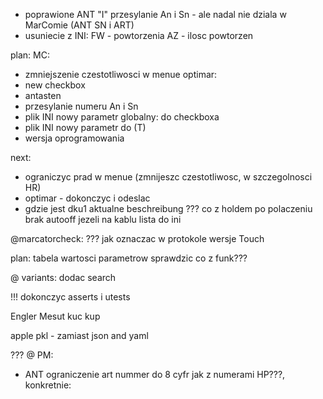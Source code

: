 - poprawione ANT "I" przesylanie An i Sn - ale nadal nie dziala w MarComie (ANT SN  i ART)
- usuniecie z INI: FW - powtorzenia AZ - ilosc powtorzen

plan:
MC:
- zmniejszenie czestotliwosci w menue
optimar:
- new checkbox
- antasten
- przesylanie numeru An i Sn
- plik INI nowy parametr globalny: do checkboxa
- plik INI nowy parametr do (T)
- wersja oprogramowania


next:
- ograniczyc prad w menue (zmnijeszc czestotliwosc, w szczegolnosci HR)
- optimar - dokonczyc i odeslac
- gdzie jest dku1 aktualne beschreibung
??? co z holdem po polaczeniu
brak autooff  jezeli na kablu
lista do ini


@marcatorcheck:
??? jak oznaczac w protokole wersje Touch

plan:
tabela wartosci parametrow
sprawdzic co z funk???

@ variants: dodac search

!!! dokonczyc asserts i utests


Engler
Mesut
kuc
kup

apple pkl - zamiast json and yaml


??? @ PM:
- ANT ograniczenie art nummer do 8 cyfr jak z numerami HP???, konkretnie: 
